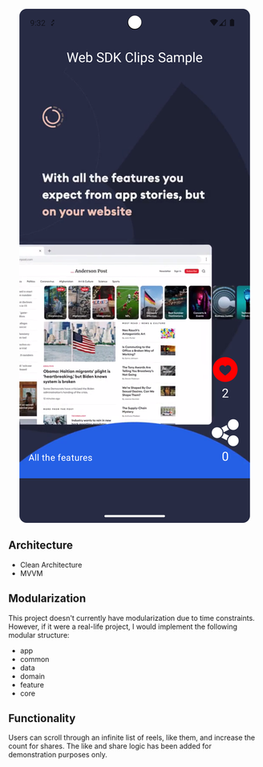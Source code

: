 <p align="center">
<img src="screenshots/reel_app_screenshot.png"  />
</p>

## Architecture
- Clean Architecture
- MVVM

## Modularization
This project doesn't currently have modularization due to time constraints. However, if it were a real-life project, I would implement the following modular structure:
- app
- common
- data
- domain
- feature
- core

## Functionality
Users can scroll through an infinite list of reels, like them, and increase the count for shares. The like and share logic has been added for demonstration purposes only.
